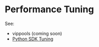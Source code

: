 # Performance Tuning

See:

- vippools (coming soon)
- [Python SDK Tuning](../tuning/python/howto.md)